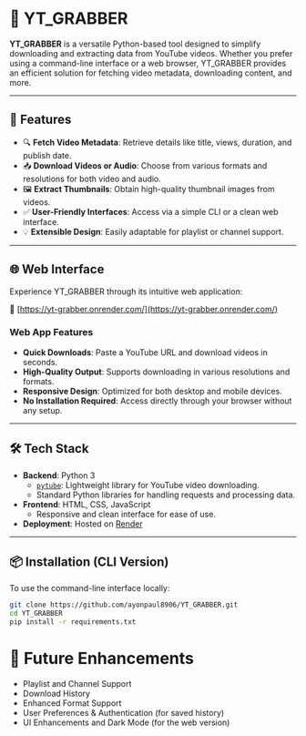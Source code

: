 # 🎥 YT_GRABBER

**YT_GRABBER** is a versatile Python-based tool designed to simplify downloading and extracting data from YouTube videos. Whether you prefer using a command-line interface or a web browser, YT_GRABBER provides an efficient solution for fetching video metadata, downloading content, and more.

---

## 🚀 Features

- 🔍 **Fetch Video Metadata**: Retrieve details like title, views, duration, and publish date.
- 📥 **Download Videos or Audio**: Choose from various formats and resolutions for both video and audio.
- 🖼️ **Extract Thumbnails**: Obtain high-quality thumbnail images from videos.
- ✅ **User-Friendly Interfaces**: Access via a simple CLI or a clean web interface.
- 💡 **Extensible Design**: Easily adaptable for playlist or channel support.

---

## 🌐 Web Interface

Experience YT_GRABBER through its intuitive web application:

🔗 [https://yt-grabber.onrender.com/](https://yt-grabber.onrender.com/)

### Web App Features

- **Quick Downloads**: Paste a YouTube URL and download videos in seconds.
- **High-Quality Output**: Supports downloading in various resolutions and formats.
- **Responsive Design**: Optimized for both desktop and mobile devices.
- **No Installation Required**: Access directly through your browser without any setup.

---

## 🛠️ Tech Stack

- **Backend**: Python 3
  - [`pytube`](https://github.com/pytube/pytube): Lightweight library for YouTube video downloading.
  - Standard Python libraries for handling requests and processing data.
- **Frontend**: HTML, CSS, JavaScript
  - Responsive and clean interface for ease of use.
- **Deployment**: Hosted on [Render](https://render.com/)

---

## 📦 Installation (CLI Version)

To use the command-line interface locally:

```bash
git clone https://github.com/ayonpaul8906/YT_GRABBER.git
cd YT_GRABBER
pip install -r requirements.txt
```

# 🧩 Future Enhancements
- Playlist and Channel Support
- Download History
- Enhanced Format Support
- User Preferences & Authentication (for saved history)
- UI Enhancements and Dark Mode (for the web version)
